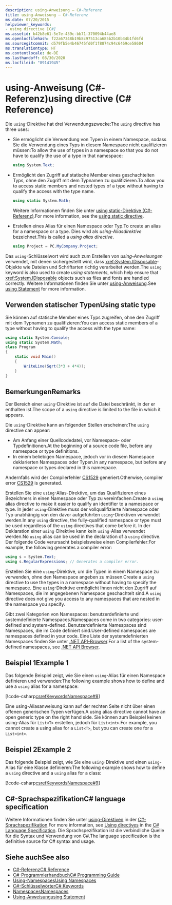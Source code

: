 ```yaml
---
description: using-Anweisung – C#-Referenz
title: using-Anweisung – C#-Referenz
ms.date: 07/20/2015
helpviewer_keywords:
- using directive [C#]
ms.assetid: b42b8e61-5e7e-439c-bb71-370094b44ae8
ms.openlocfilehash: f22a67348b19b8c97513ca685b2b10b34b1fd6fd
ms.sourcegitcommit: d579fb5e4b46745fd0f1f8874c94c6469ce58604
ms.translationtype: HT
ms.contentlocale: de-DE
ms.lasthandoff: 08/30/2020
ms.locfileid: "89141945"
---
```

# <a name="using-directive-c-reference"></a><span data-ttu-id="63d86-103">using-Anweisung (C#-Referenz)</span><span class="sxs-lookup"><span data-stu-id="63d86-103">using directive (C# Reference)</span></span>

<span data-ttu-id="63d86-104">Die `using`-Direktive hat drei Verwendungszwecke:</span><span class="sxs-lookup"><span data-stu-id="63d86-104">The `using` directive has three uses:</span></span>

- <span data-ttu-id="63d86-105">Sie ermöglicht die Verwendung von Typen in einem Namespace, sodass Sie die Verwendung eines Typs in diesem Namespace nicht qualifizieren müssen:</span><span class="sxs-lookup"><span data-stu-id="63d86-105">To allow the use of types in a namespace so that you do not have to qualify the use of a type in that namespace:</span></span>

    ```csharp
    using System.Text;
    ```

- <span data-ttu-id="63d86-106">Ermöglicht den Zugriff auf statische Member eines geschachtelten Typs, ohne den Zugriff mit dem Typnamen zu qualifizieren.</span><span class="sxs-lookup"><span data-stu-id="63d86-106">To allow you to access static members and nested types of a type without having to qualify the access with the type name.</span></span>

    ```csharp
    using static System.Math;
    ```

    <span data-ttu-id="63d86-107">Weitere Informationen finden Sie unter [using static-Direktive (C#-Referenz)](using-static.md).</span><span class="sxs-lookup"><span data-stu-id="63d86-107">For more information, see the [using static directive](using-static.md).</span></span>

- <span data-ttu-id="63d86-108">Erstellen eines Alias für einen Namespace oder Typ.</span><span class="sxs-lookup"><span data-stu-id="63d86-108">To create an alias for a namespace or a type.</span></span> <span data-ttu-id="63d86-109">Dies wird als *using-Aliasdirektive* bezeichnet.</span><span class="sxs-lookup"><span data-stu-id="63d86-109">This is called a *using alias directive*.</span></span>

    ```csharp
    using Project = PC.MyCompany.Project;
    ```

<span data-ttu-id="63d86-110">Das `using`-Schlüsselwort wird auch zum Erstellen von *using-Anweisungen* verwendet, mit denen sichergestellt wird, dass <xref:System.IDisposable>-Objekte wie Dateien und Schriftarten richtig verarbeitet werden.</span><span class="sxs-lookup"><span data-stu-id="63d86-110">The `using` keyword is also used to create *using statements*, which help ensure that <xref:System.IDisposable> objects such as files and fonts are handled correctly.</span></span> <span data-ttu-id="63d86-111">Weitere Informationen finden Sie unter [using-Anweisung](using-statement.md).</span><span class="sxs-lookup"><span data-stu-id="63d86-111">See [using Statement](using-statement.md) for more information.</span></span>

## <a name="using-static-type"></a><span data-ttu-id="63d86-112">Verwenden statischer Typen</span><span class="sxs-lookup"><span data-stu-id="63d86-112">Using static type</span></span>

<span data-ttu-id="63d86-113">Sie können auf statische Member eines Typs zugreifen, ohne den Zugriff mit dem Typnamen zu qualifizieren:</span><span class="sxs-lookup"><span data-stu-id="63d86-113">You can access static members of a type without having to qualify the access with the type name:</span></span>

```csharp
using static System.Console;
using static System.Math;
class Program
{
    static void Main()
    {
        WriteLine(Sqrt(3*3 + 4*4));
    }
}
```

## <a name="remarks"></a><span data-ttu-id="63d86-114">Bemerkungen</span><span class="sxs-lookup"><span data-stu-id="63d86-114">Remarks</span></span>

<span data-ttu-id="63d86-115">Der Bereich einer `using`-Direktive ist auf die Datei beschränkt, in der er enthalten ist.</span><span class="sxs-lookup"><span data-stu-id="63d86-115">The scope of a `using` directive is limited to the file in which it appears.</span></span>

<span data-ttu-id="63d86-116">Die `using`-Direktive kann an folgenden Stellen erscheinen:</span><span class="sxs-lookup"><span data-stu-id="63d86-116">The `using` directive can appear:</span></span>

- <span data-ttu-id="63d86-117">Am Anfang einer Quellcodedatei, vor Namespace- oder Typdefinitionen.</span><span class="sxs-lookup"><span data-stu-id="63d86-117">At the beginning of a source code file, before any namespace or type definitions.</span></span>
- <span data-ttu-id="63d86-118">In einem beliebigen Namespace, jedoch vor in diesem Namespace deklarierten Namespaces oder Typen.</span><span class="sxs-lookup"><span data-stu-id="63d86-118">In any namespace, but before any namespace or types declared in this namespace.</span></span>

<span data-ttu-id="63d86-119">Andernfalls wird der Compilerfehler [CS1529](../../misc/cs1529.md) generiert.</span><span class="sxs-lookup"><span data-stu-id="63d86-119">Otherwise, compiler error [CS1529](../../misc/cs1529.md) is generated.</span></span>

<span data-ttu-id="63d86-120">Erstellen Sie eine `using`-Alias-Direktive, um das Qualifizieren eines Bezeichners in einen Namespace oder Typ zu vereinfachen.</span><span class="sxs-lookup"><span data-stu-id="63d86-120">Create a `using` alias directive to make it easier to qualify an identifier to a namespace or type.</span></span> <span data-ttu-id="63d86-121">In jeder `using`-Direktive muss der vollqualifizierte Namespace oder Typ unabhängig von den davor aufgeführten `using`-Direktiven verwendet werden.</span><span class="sxs-lookup"><span data-stu-id="63d86-121">In any `using` directive, the fully-qualified namespace or type must be used regardless of the `using` directives that come before it.</span></span> <span data-ttu-id="63d86-122">In der Deklaration einer `using`-Direktive kann kein `using`-Alias verwendet werden.</span><span class="sxs-lookup"><span data-stu-id="63d86-122">No `using` alias can be used in the declaration of a `using` directive.</span></span> <span data-ttu-id="63d86-123">Der folgende Code verursacht beispielsweise einen Compilerfehler:</span><span class="sxs-lookup"><span data-stu-id="63d86-123">For example, the following generates a compiler error:</span></span>

```csharp
using s = System.Text;
using s.RegularExpressions; // Generates a compiler error.
```

<span data-ttu-id="63d86-124">Erstellen Sie eine `using`-Direktive, um die Typen in einem Namespace zu verwenden, ohne den Namespace angeben zu müssen.</span><span class="sxs-lookup"><span data-stu-id="63d86-124">Create a `using` directive to use the types in a namespace without having to specify the namespace.</span></span> <span data-ttu-id="63d86-125">Eine `using`-Direktive ermöglicht Ihnen nicht den Zugriff auf Namespaces, die im angegebenen Namespace geschachtelt sind.</span><span class="sxs-lookup"><span data-stu-id="63d86-125">A `using` directive does not give you access to any namespaces that are nested in the namespace you specify.</span></span>

<span data-ttu-id="63d86-126">Gibt zwei Kategorien von Namespaces: benutzerdefinierte und systemdefinierte Namespaces.</span><span class="sxs-lookup"><span data-stu-id="63d86-126">Namespaces come in two categories: user-defined and system-defined.</span></span> <span data-ttu-id="63d86-127">Benutzerdefinierte Namespaces sind Namespaces, die im Code definiert sind.</span><span class="sxs-lookup"><span data-stu-id="63d86-127">User-defined namespaces are namespaces defined in your code.</span></span> <span data-ttu-id="63d86-128">Eine Liste der systemdefinierten Namespaces finden Sie unter [.NET API-Browser](../../../../api/index.md).</span><span class="sxs-lookup"><span data-stu-id="63d86-128">For a list of the system-defined namespaces, see [.NET API Browser](../../../../api/index.md).</span></span>

## <a name="example-1"></a><span data-ttu-id="63d86-129">Beispiel 1</span><span class="sxs-lookup"><span data-stu-id="63d86-129">Example 1</span></span>

<span data-ttu-id="63d86-130">Das folgende Beispiel zeigt, wie Sie einen `using`-Alias für einen Namespace definieren und verwenden:</span><span class="sxs-lookup"><span data-stu-id="63d86-130">The following example shows how to define and use a `using` alias for a namespace:</span></span>

[!code-csharp[csrefKeywordsNamespace#8](~/samples/snippets/csharp/VS_Snippets_VBCSharp/csrefKeywordsNamespace/CS/csrefKeywordsNamespace2.cs#8)]

<span data-ttu-id="63d86-131">Eine using-Aliasanweisung kann auf der rechten Seite nicht über einen offenen generischen Typen verfügen.</span><span class="sxs-lookup"><span data-stu-id="63d86-131">A using alias directive cannot have an open generic type on the right hand side.</span></span> <span data-ttu-id="63d86-132">Sie können zum Beispiel keinen using-Alias für `List<T>` erstellen, jedoch für `List<int>`.</span><span class="sxs-lookup"><span data-stu-id="63d86-132">For example, you cannot create a using alias for a `List<T>`, but you can create one for a `List<int>`.</span></span>

## <a name="example-2"></a><span data-ttu-id="63d86-133">Beispiel 2</span><span class="sxs-lookup"><span data-stu-id="63d86-133">Example 2</span></span>

<span data-ttu-id="63d86-134">Das folgende Beispiel zeigt, wie Sie eine `using`-Direktive und einen `using`-Alias für eine Klasse definieren:</span><span class="sxs-lookup"><span data-stu-id="63d86-134">The following example shows how to define a `using` directive and a `using` alias for a class:</span></span>

[!code-csharp[csrefKeywordsNamespace#9](~/samples/snippets/csharp/VS_Snippets_VBCSharp/csrefKeywordsNamespace/CS/csrefKeywordsNamespace2.cs#9)]

## <a name="c-language-specification"></a><span data-ttu-id="63d86-135">C#-Sprachspezifikation</span><span class="sxs-lookup"><span data-stu-id="63d86-135">C# language specification</span></span>

<span data-ttu-id="63d86-136">Weitere Informationen finden Sie unter [using-Direktiven](~/_csharplang/spec/namespaces.md#using-directives) in der [C#-Sprachspezifikation](/dotnet/csharp/language-reference/language-specification/introduction).</span><span class="sxs-lookup"><span data-stu-id="63d86-136">For more information, see [Using directives](~/_csharplang/spec/namespaces.md#using-directives) in the [C# Language Specification](/dotnet/csharp/language-reference/language-specification/introduction).</span></span> <span data-ttu-id="63d86-137">Die Sprachspezifikation ist die verbindliche Quelle für die Syntax und Verwendung von C#.</span><span class="sxs-lookup"><span data-stu-id="63d86-137">The language specification is the definitive source for C# syntax and usage.</span></span>

## <a name="see-also"></a><span data-ttu-id="63d86-138">Siehe auch</span><span class="sxs-lookup"><span data-stu-id="63d86-138">See also</span></span>

- [<span data-ttu-id="63d86-139">C#-Referenz</span><span class="sxs-lookup"><span data-stu-id="63d86-139">C# Reference</span></span>](../index.md)
- [<span data-ttu-id="63d86-140">C#-Programmierhandbuch</span><span class="sxs-lookup"><span data-stu-id="63d86-140">C# Programming Guide</span></span>](../../programming-guide/index.md)
- [<span data-ttu-id="63d86-141">Using-Namespaces</span><span class="sxs-lookup"><span data-stu-id="63d86-141">Using Namespaces</span></span>](../../programming-guide/namespaces/using-namespaces.md)
- [<span data-ttu-id="63d86-142">C#-Schlüsselwörter</span><span class="sxs-lookup"><span data-stu-id="63d86-142">C# Keywords</span></span>](index.md)
- [<span data-ttu-id="63d86-143">Namespaces</span><span class="sxs-lookup"><span data-stu-id="63d86-143">Namespaces</span></span>](../../programming-guide/namespaces/index.md)
- [<span data-ttu-id="63d86-144">Using-Anweisung</span><span class="sxs-lookup"><span data-stu-id="63d86-144">using Statement</span></span>](using-statement.md)
